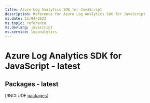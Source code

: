 ```yaml
---
title: Azure Log Analytics SDK for JavaScript
description: Reference for Azure Log Analytics SDK for JavaScript
ms.date: 12/04/2023
ms.topic: reference
ms.devlang: javascript
ms.service: loganalytics
---
```

# Azure Log Analytics SDK for JavaScript - latest
## Packages - latest
[!INCLUDE [packages](log-analytics-index.md)]
